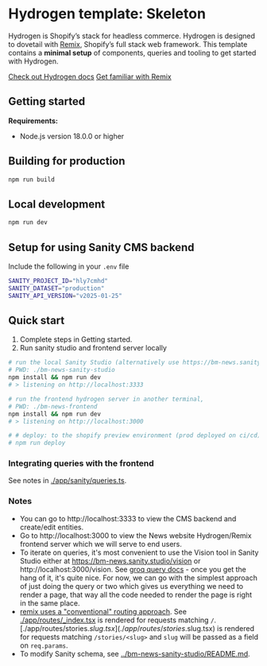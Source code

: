 # Hydrogen template: Skeleton

Hydrogen is Shopify’s stack for headless commerce. Hydrogen is designed to dovetail with [Remix](https://remix.run/), Shopify’s full stack web framework. This template contains a **minimal setup** of components, queries and tooling to get started with Hydrogen.

[Check out Hydrogen docs](https://shopify.dev/custom-storefronts/hydrogen)
[Get familiar with Remix](https://remix.run/docs/en/v1)


## Getting started

**Requirements:**

- Node.js version 18.0.0 or higher

## Building for production

```bash
npm run build
```

## Local development

```bash
npm run dev
```

## Setup for using Sanity CMS backend

Include the following in your `.env` file
```bash
SANITY_PROJECT_ID="hly7cmhd"
SANITY_DATASET="production"
SANITY_API_VERSION="v2025-01-25"
```

## Quick start

1. Complete steps in Getting started.
2. Run sanity studio and frontend server locally
```bash
# run the local Sanity Studio (alternatively use https://bm-news.sanity.studio/)
# PWD: ./bm-news-sanity-studio
npm install && npm run dev
# > listening on http://localhost:3333

# run the frontend hydrogen server in another terminal, 
# PWD: ./bm-news-frontend
npm install && npm run dev
# > listening on http://localhost:3000

# # deploy: to the shopify preview environment (prod deployed on ci/cd)
# npm run deploy
```

### Integrating queries with the frontend

See notes in [./app/sanity/queries.ts](./app/sanity/queries.ts).

### Notes

- You can go to http://localhost:3333 to view the CMS backend and create/edit entities.
- Go to http://localhost:3000 to view the News website Hydrogen/Remix frontend server which we will serve to end users.
- To iterate on queries, it's most convenient to use the Vision tool in Sanity Studio either at https://bm-news.sanity.studio/vision or http://localhost:3000/vision. See [groq query docs](https://www.sanity.io/docs/how-queries-work) - once you get the hang of it, it's quite nice. For now, we can go with the simplest approach of just doing the query or two which gives us everything we need to render a page, that way all the code needed to render the page is right in the same place.
- [remix uses a "conventional" routing approach](https://remix.run/docs/en/main/discussion/routes). See [./app/routes/_index.tsx](./aoo/routes/_index.tsx) is rendered for requests matching `/`. [./app/routes/stories.$slug.tsx](./app/routes/stories.$slug.tsx) is rendered for requests matching `/stories/<slug>` and `slug` will be passed as a field on `req.params`.
- To modify Sanity schema, see [../bm-news-sanity-studio/README.md](../bm-news-sanity-studio/README.md).

